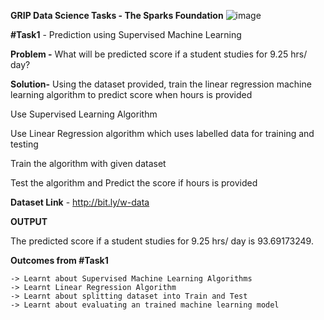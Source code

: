 **GRIP Data Science Tasks - The Sparks Foundation**    ![image](https://user-images.githubusercontent.com/60148115/118950755-55333780-b90f-11eb-9313-4c65c14d915f.png)


**#Task1**	- Prediction using Supervised Machine Learning

**Problem -** What will be predicted score if a student studies for 9.25 hrs/ day?

**Solution-** Using the dataset provided, train the linear regression machine learning algorithm to predict score when hours is provided 

Use Supervised Learning Algorithm 

Use Linear Regression algorithm which uses labelled data for training and testing

Train the algorithm with given dataset

Test the algorithm and Predict the score if hours is provided

**Dataset Link** - http://bit.ly/w-data

**OUTPUT**

The predicted score if a student studies for 9.25 hrs/ day is 93.69173249.

**Outcomes from #Task1**

	-> Learnt about Supervised Machine Learning Algorithms
	-> Learnt Linear Regression Algorithm
	-> Learnt about splitting dataset into Train and Test 
	-> Learnt about evaluating an trained machine learning model
  
  
  
